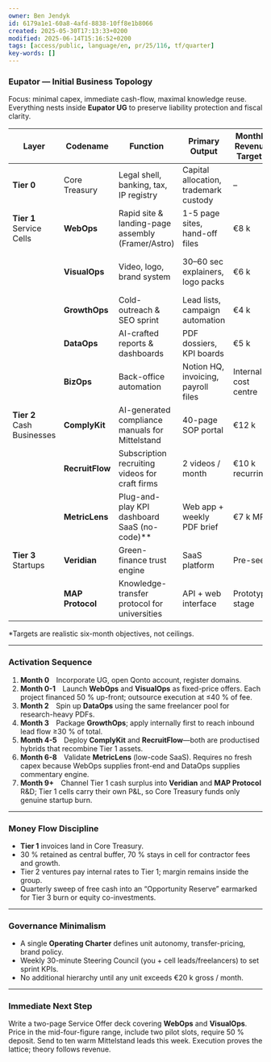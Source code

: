 ```yaml
---
owner: Ben Jendyk
id: 6179a1e1-60a8-4afd-8838-10ff8e1b8066
created: 2025-05-30T17:13:33+0200
modified: 2025-06-14T15:16:52+0200
tags: [access/public, language/en, pr/25/116, tf/quarter]
key-words: []
---
```


### Eupator — Initial Business Topology

Focus: minimal capex, immediate cash-flow, maximal knowledge reuse. Everything nests inside **Eupator UG** to preserve liability protection and fiscal clarity.

| Layer                         | Codename         | Function                                          | Primary Output                        | Monthly Revenue Target\* | Capex to Activate                   | Internal Consumers     |
| ----------------------------- | ---------------- | ------------------------------------------------- | ------------------------------------- | ------------------------ | ----------------------------------- | ---------------------- |
| **Tier 0**                    | Core Treasury    | Legal shell, banking, tax, IP registry            | Capital allocation, trademark custody | –                        | €1 500 (UG formation + bank)        | All                    |
| **Tier 1**<br>Service Cells   | **WebOps**       | Rapid site & landing-page assembly (Framer/Astro) | 1-5 page sites, hand-off files        | €8 k                     | €300 domain / templates             | All tiers              |
|                               | **VisualOps**    | Video, logo, brand system                         | 30–60 sec explainers, logo packs      | €6 k                     | €150 Midjourney / Synthesia credits | WebOps, Tier 2, Tier 3 |
|                               | **GrowthOps**    | Cold-outreach & SEO sprint                        | Lead lists, campaign automation       | €4 k                     | €100 PhantomBuster plan             | Tier 2, Tier 3         |
|                               | **DataOps**      | AI-crafted reports & dashboards                   | PDF dossiers, KPI boards              | €5 k                     | €120 GPT-4o API                     | Clients, Tier 3        |
|                               | **BizOps**       | Back-office automation                            | Notion HQ, invoicing, payroll files   | Internal cost centre     | €0 (Zapier free tier)               | All                    |
| **Tier 2**<br>Cash Businesses | **ComplyKit**    | AI-generated compliance manuals for Mittelstand   | 40-page SOP portal                    | €12 k                    | Uses Tier 1 assets                  | –                      |
|                               | **RecruitFlow**  | Subscription recruiting videos for craft firms    | 2 videos / month                      | €10 k recurring          | Uses VisualOps                      | –                      |
|                               | **MetricLens**   | Plug-and-play KPI dashboard SaaS (no-code)\*\*    | Web app + weekly PDF brief            | €7 k MRR                 | WebOps + DataOps                    | Tier 3 proof-point     |
| **Tier 3**<br>Startups        | **Veridian**     | Green-finance trust engine                        | SaaS platform                         | Pre-seed                 | All service cells                   | –                      |
|                               | **MAP Protocol** | Knowledge-transfer protocol for universities      | API + web interface                   | Prototype stage          | WebOps + DataOps                    | –                      |

\*Targets are realistic six-month objectives, not ceilings.

---

### Activation Sequence

1. **Month 0** Incorporate UG, open Qonto account, register domains.
2. **Month 0-1** Launch **WebOps** and **VisualOps** as fixed-price offers. Each project financed 50 % up-front; outsource execution at ≤40 % of fee.
3. **Month 2** Spin up **DataOps** using the same freelancer pool for research-heavy PDFs.
4. **Month 3** Package **GrowthOps**; apply internally first to reach inbound lead flow ≥30 % of total.
5. **Month 4-5** Deploy **ComplyKit** and **RecruitFlow**—both are productised hybrids that recombine Tier 1 assets.
6. **Month 6-8** Validate **MetricLens** (low-code SaaS). Requires no fresh capex because WebOps supplies front-end and DataOps supplies commentary engine.
7. **Month 9+** Channel Tier 1 cash surplus into **Veridian** and **MAP Protocol** R\&D; Tier 1 cells carry their own P\&L, so Core Treasury funds only genuine startup burn.

---

### Money Flow Discipline

* **Tier 1** invoices land in Core Treasury.
* 30 % retained as central buffer, 70 % stays in cell for contractor fees and growth.
* Tier 2 ventures pay internal rates to Tier 1; margin remains inside the group.
* Quarterly sweep of free cash into an “Opportunity Reserve” earmarked for Tier 3 burn or equity co-investments.

---

### Governance Minimalism

* A single **Operating Charter** defines unit autonomy, transfer-pricing, brand policy.
* Weekly 30-minute Steering Council (you + cell leads/freelancers) to set sprint KPIs.
* No additional hierarchy until any unit exceeds €20 k gross / month.

---

### Immediate Next Step

Write a two-page Service Offer deck covering **WebOps** and **VisualOps**. Price in the mid-four-figure range, include two pilot slots, require 50 % deposit. Send to ten warm Mittelstand leads this week. Execution proves the lattice; theory follows revenue.

